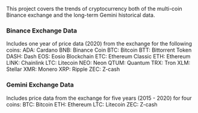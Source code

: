 This project covers the trends of cryptocurrency both of the multi-coin Binance exchange and the long-term Gemini historical data.

### Binance Exchange Data
Includes one year of price data (2020) from the exchange for the following coins:
ADA:  Cardano
BNB:  Binance Coin
BTC:  Bitcoin
BTT:  Bittorrent Token
DASH: Dash
EOS:  Eosio Blockchain
ETC:  Ethereum Classic
ETH:  Ethereum
LINK: Chainlink
LTC:  Litecoin
NEO:  Neon
QTUM: Quantum
TRX:  Tron
XLM:  Stellar
XMR:  Monero
XRP:  Ripple
ZEC:  Z-cash

### Gemini Exchange Data
Includes price data from the exchange for five years (2015 - 2020) for four coins: 
BTC:  Bitcoin
ETH:  Ethereum
LTC:  Litecoin
ZEC:  Z-cash
